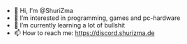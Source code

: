 - 👋 Hi, I’m @ShuriZma
- 👀 I’m interested in programming, games and pc-hardware
- 🌱 I’m currently learning a lot of bullshit
- 📫 How to reach me: https://discord.shurizma.de

<!---
ShuriZma/ShuriZma is a ✨ special ✨ repository because its `README.md` (this file) appears on your GitHub profile.
You can click the Preview link to take a look at your changes.
--->
